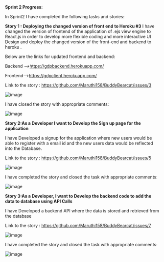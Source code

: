 **Sprint 2 Progress:**

In Sprint2 I have completed the following tasks and stories:

**Story 1 : Deploying the changed version of front end to Heroku #3**
I have changed the version of frontend of the application of .ejs view engine to React.js in order to develop more flexible coding and more interactive UI Design and deploy the changed version of the front-end and backend to heroku .

Below are the links for updated frontend and backend:

Backend -->https://gdpbackend.herokuapp.com/

Frontend-->https://gdpclient.herokuapp.com/

Link to the story : https://github.com/Maruthi158/BuddyBearcat/issues/3

![image](https://user-images.githubusercontent.com/77593316/141697829-476dd642-d277-424e-a9d3-ae60adad59e8.png)

I have closed the story with appropriate comments:

![image](https://user-images.githubusercontent.com/77593316/141697878-f99fff90-c5b6-4528-b822-06812b1a37f7.png)

**Story 2:As a  Developer I want to Develop the Sign up page for the application**

I have Developed a signup for the application where new users would be able to register with a email id and the new users data would be reflected into the Database.

Link to the story : https://github.com/Maruthi158/BuddyBearcat/issues/5

![image](https://user-images.githubusercontent.com/77593316/141697995-3983e52d-814e-4c0c-8bf5-c2e9cabc5a5f.png)

I have completed the story and closed the task with appropriate comments:

![image](https://user-images.githubusercontent.com/77593316/141698017-c56373b0-97b3-4b22-9076-c40cae68b01e.png)


**Story 3:As a Developer, I want to Develop the backend code to add the data to database using API Calls**

I have Developed a backend API where the data is stored and retrieved from the database

Link to the story : https://github.com/Maruthi158/BuddyBearcat/issues/7

![image](https://user-images.githubusercontent.com/77593316/141698085-d6671caa-0a18-4ea7-86c9-98a71d536ac5.png)

I have completed the story and closed the task with appropriate comments:

![image](https://user-images.githubusercontent.com/77593316/141698094-dbc19d49-1f91-4457-9ee8-0467748b8f2a.png)





